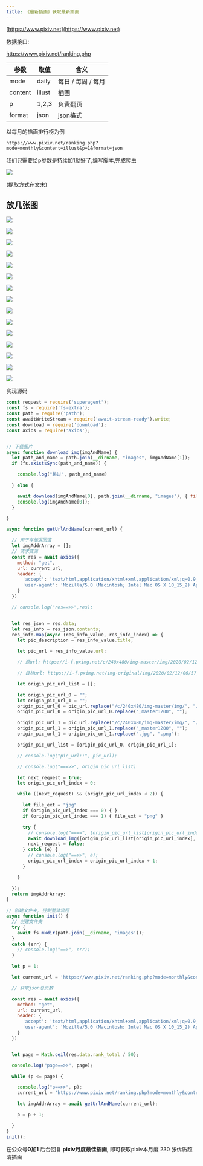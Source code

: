 ```yaml
---
title: 《最新插画》获取最新插画
---
```


[https://www.pixiv.net](https://www.pixiv.net)


数据接口:

https://www.pixiv.net/ranking.php

| 参数  |  取值  | 含义 | 
| --- | --- | --- |
| mode | daily |  每日 / 每周 / 每月
| content | illust | 插画
| p | 1,2,3 | 负责翻页 | 
| format | json | json格式 |


以每月的插画排行榜为例


```
https://www.pixiv.net/ranking.php?mode=monthly&content=illust&p=1&format=json
```

我们只需要给p参数是持续加1就好了,编写脚本,完成爬虫

![](https://www.v2fy.com/asset/pixiv/pixiv460.gif)

(提取方式在文末)

## 放几张图

![](https://www.v2fy.com/asset/pixiv/1.jpg)

![](https://www.v2fy.com/asset/pixiv/2.jpg)

![](https://www.v2fy.com/asset/pixiv/3.jpg)

![](https://www.v2fy.com/asset/pixiv/4.jpg)

![](https://www.v2fy.com/asset/pixiv/5.jpg)

![](https://www.v2fy.com/asset/pixiv/6.jpg)

![](https://www.v2fy.com/asset/pixiv/7.jpg)

![](https://www.v2fy.com/asset/pixiv/8.jpg)

![](https://www.v2fy.com/asset/pixiv/9.jpg)

![](https://www.v2fy.com/asset/pixiv/10.jpg)

![](https://www.v2fy.com/asset/pixiv/11.png)

![](https://www.v2fy.com/asset/pixiv/12.png)

![](https://www.v2fy.com/asset/pixiv/13.png)

![](https://www.v2fy.com/asset/pixiv/14.png)

![](https://www.v2fy.com/asset/pixiv/15.png)

实现源码


```javascript
const request = require('superagent');
const fs = require('fs-extra');
const path = require('path');
const awaitWriteStream = require('await-stream-ready').write;
const download = require('download');
const axios = require('axios');


// 下载图片
async function download_img(imgAndName) {
  let path_and_name = path.join(__dirname, "images", imgAndName[1]);
  if (fs.existsSync(path_and_name)) {

    console.log("跳过", path_and_name)

  } else {

    await download(imgAndName[0], path.join(__dirname, "images"), { filename: imgAndName[1] });
    console.log(imgAndName[0]);
  }

}

async function getUrlAndName(current_url) {

  // 用于存储返回值
  let imgAddrArray = [];
  // 请求资源
  const res = await axios({
    method: "get",
    url: current_url,
    header: {
      'accept': 'text/html,application/xhtml+xml,application/xml;q=0.9,image/webp,image/apng,*/*;q=0.8,application/signed-exchange;v=b3;q=0.9',
      'user-agent': 'Mozilla/5.0 (Macintosh; Intel Mac OS X 10_15_2) AppleWebKit/537.36 (KHTML, like Gecko) Chrome/80.0.3987.132 Safari/537.36'
    }
  })

  // console.log("res==>>",res);


  let res_json = res.data;
  let res_info = res_json.contents;
  res_info.map(async (res_info_value, res_info_index) => {
    let pic_description = res_info_value.title;

    let pic_url = res_info_value.url;

    // 源url: https://i-f.pximg.net/c/240x480/img-master/img/2020/02/12/06/57/05/79433546_p0_master1200.jpg

    // 目标url: https://i-f.pximg.net/img-original/img/2020/02/12/06/57/05/79433546_p0.jpg

    let origin_pic_url_list = [];

    let origin_pic_url_0 = "";
    let origin_pic_url_1 = "";
    origin_pic_url_0 = pic_url.replace("/c/240x480/img-master/img/", "/img-original/img/");
    origin_pic_url_0 = origin_pic_url_0.replace("_master1200", "");

    origin_pic_url_1 = pic_url.replace("/c/240x480/img-master/img/", "/img-original/img/");
    origin_pic_url_1 = origin_pic_url_1.replace("_master1200", "");
    origin_pic_url_1 = origin_pic_url_1.replace(".jpg", ".png");

    origin_pic_url_list = [origin_pic_url_0, origin_pic_url_1];

    // console.log("pic_url::", pic_url);

    // console.log("===>>", origin_pic_url_list)

    let next_request = true;
    let origin_pic_url_index = 0;

    while ((next_request) && (origin_pic_url_index < 2)) {

      let file_ext = "jpg"
      if (origin_pic_url_index === 0) { }
      if (origin_pic_url_index === 1) { file_ext = "png" }

      try {
        // console.log("====", [origin_pic_url_list[origin_pic_url_index], pic_description+"."+file_ext]);
        await download_img([origin_pic_url_list[origin_pic_url_index], pic_description + "." + file_ext]);
        next_request = false;
      } catch (e) {
        // console.log("==>>", e);
        origin_pic_url_index = origin_pic_url_index + 1;
      }

    }

  });
  return imgAddrArray;
}

// 创建文件夹, 控制整体流程
async function init() {
  // 创建文件夹
  try {
    await fs.mkdir(path.join(__dirname, 'images'));
  }
  catch (err) {
    // console.log("==>", err);
  }

  let p = 1;

  let current_url = 'https://www.pixiv.net/ranking.php?mode=monthly&content=illust&p=' + p + '&format=json';

  // 获取json总页数

  const res = await axios({
    method: "get",
    url: current_url,
    header: {
      'accept': 'text/html,application/xhtml+xml,application/xml;q=0.9,image/webp,image/apng,*/*;q=0.8,application/signed-exchange;v=b3;q=0.9',
      'user-agent': 'Mozilla/5.0 (Macintosh; Intel Mac OS X 10_15_2) AppleWebKit/537.36 (KHTML, like Gecko) Chrome/80.0.3987.132 Safari/537.36'
    }
  })


  let page = Math.ceil(res.data.rank_total / 50);

  console.log("page==>>", page);

  while (p <= page) {

    console.log("p==>>", p);
    current_url = 'https://www.pixiv.net/ranking.php?mode=monthly&content=illust&p=' + p + '&format=json';

    let imgAddrArray = await getUrlAndName(current_url);

    p = p + 1;

  }
}
init();
```

在公众号**0加1** 后台回复 **pixiv月度最佳插画**, 即可获取pixiv本月度 230 张优质超清插画
